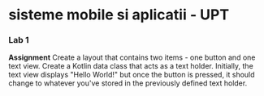 # sisteme mobile si aplicatii - UPT

### Lab 1
**Assignment**
Create a layout that contains two items - one button and one text view. Create a Kotlin data class that acts as a text holder. Initially, the text view displays "Hello World!" but once the button is pressed, it should change to whatever you've stored in the previously defined text holder.
